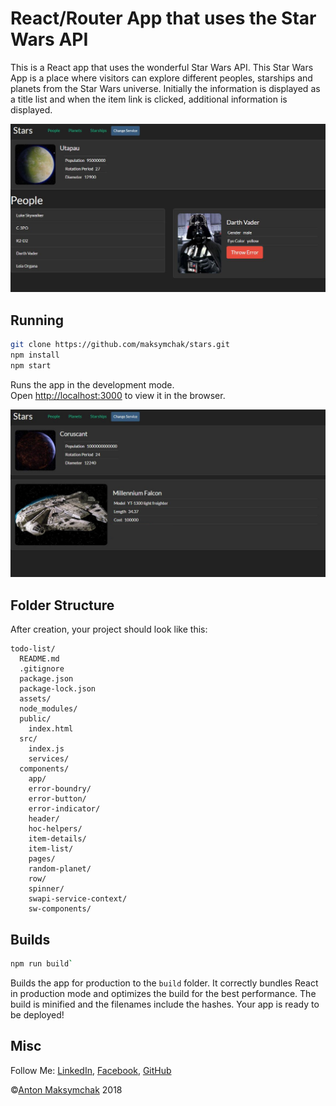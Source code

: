 
# React/Router App that uses the Star Wars API

This is a React app that uses the wonderful Star Wars API. This Star Wars App is a place where visitors can explore different peoples, starships and planets from the Star Wars universe. Initially the information is displayed as a title list and when the item link is clicked, additional information is displayed.

![Star Wars API ](assets/readme_1.png)


## Running
```bash
git clone https://github.com/maksymchak/stars.git
npm install
npm start
```
Runs the app in the development mode.  
Open [http://localhost:3000](http://localhost:3000/) to view it in the browser.

![Star Wars API ](assets/readme_2.png)

## Folder Structure
After creation, your project should look like this:
```
todo-list/
  README.md
  .gitignore
  package.json
  package-lock.json
  assets/
  node_modules/
  public/
    index.html
  src/
    index.js
    services/
  components/
    app/
    error-boundry/
    error-button/
    error-indicator/
    header/
    hoc-helpers/
    item-details/
    item-list/
    pages/
    random-planet/
    row/
    spinner/
    swapi-service-context/
    sw-components/
```
## Builds
```bash
npm run build`
```
Builds the app for production to the `build` folder.
It correctly bundles React in production mode and optimizes the build for the best performance.
The build is minified and the filenames include the hashes.
Your app is ready to be deployed!

## Misc
Follow Me: [LinkedIn](https://www.linkedin.com/in/anton-maksymchak/), [Facebook](https://www.facebook.com/Anton.Maksymchak), [GitHub](https://github.com/maksymchak)                                                                                                                                                                                         
                                                                
©[Anton Maksymchak](https://github.com/maksymchak) 2018
